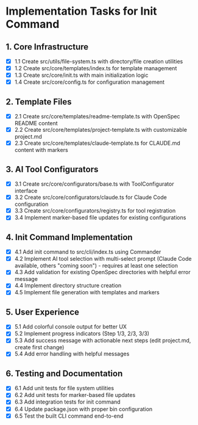 # Implementation Tasks for Init Command

## 1. Core Infrastructure
- [x] 1.1 Create src/utils/file-system.ts with directory/file creation utilities
- [x] 1.2 Create src/core/templates/index.ts for template management
- [x] 1.3 Create src/core/init.ts with main initialization logic
- [x] 1.4 Create src/core/config.ts for configuration management

## 2. Template Files
- [x] 2.1 Create src/core/templates/readme-template.ts with OpenSpec README content
- [x] 2.2 Create src/core/templates/project-template.ts with customizable project.md
- [x] 2.3 Create src/core/templates/claude-template.ts for CLAUDE.md content with markers

## 3. AI Tool Configurators
- [x] 3.1 Create src/core/configurators/base.ts with ToolConfigurator interface
- [x] 3.2 Create src/core/configurators/claude.ts for Claude Code configuration
- [x] 3.3 Create src/core/configurators/registry.ts for tool registration
- [x] 3.4 Implement marker-based file updates for existing configurations

## 4. Init Command Implementation
- [x] 4.1 Add init command to src/cli/index.ts using Commander
- [x] 4.2 Implement AI tool selection with multi-select prompt (Claude Code available, others "coming soon") - requires at least one selection
- [x] 4.3 Add validation for existing OpenSpec directories with helpful error message
- [x] 4.4 Implement directory structure creation
- [x] 4.5 Implement file generation with templates and markers

## 5. User Experience
- [x] 5.1 Add colorful console output for better UX
- [x] 5.2 Implement progress indicators (Step 1/3, 2/3, 3/3)
- [x] 5.3 Add success message with actionable next steps (edit project.md, create first change)
- [x] 5.4 Add error handling with helpful messages

## 6. Testing and Documentation
- [x] 6.1 Add unit tests for file system utilities
- [x] 6.2 Add unit tests for marker-based file updates
- [x] 6.3 Add integration tests for init command
- [x] 6.4 Update package.json with proper bin configuration
- [x] 6.5 Test the built CLI command end-to-end